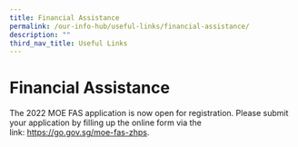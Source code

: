 ```yaml
---
title: Financial Assistance
permalink: /our-info-hub/useful-links/financial-assistance/
description: ""
third_nav_title: Useful Links
---
```

# Financial Assistance

The 2022 MOE FAS application is now open for registration. Please submit your application by filling up the online form via the link: <a href="https://go.gov.sg/moe-fas-zhps" target="_blank">https://go.gov.sg/moe-fas-zhps</a>.